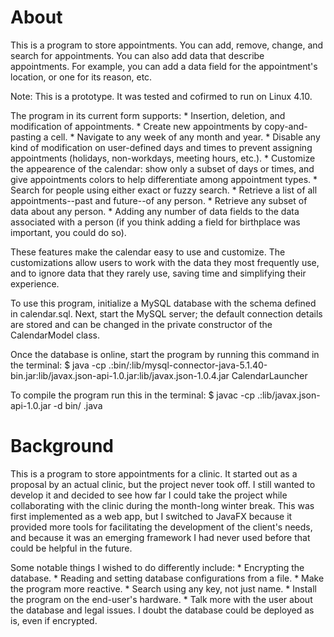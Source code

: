 # About

This is a program to store appointments.  You can add, remove, change, and search for appointments.  You can also add data that describe appointments.  For example, you can add a data field for the appointment's location, or one for its reason, etc.

Note: This is a prototype.  It was tested and cofirmed to run on Linux 4.10.

The program in its current form supports:
    * Insertion, deletion, and modification of appointments.
    * Create new appointments by copy-and-pasting a cell.
    * Navigate to any week of any month and year.
    * Disable any kind of modification on user-defined days and times to prevent
      assigning appointments (holidays, non-workdays, meeting hours, etc.).
    * Customize the appearence of the calendar: show only a subset of days or times,
      and give appointments colors to help differentiate among appointment types.
    * Search for people using either exact or fuzzy search.
    * Retrieve a list of all appointments--past and future--of any person.
    * Retrieve any subset of data about any person.
    * Adding any number of data fields to the data associated with a person (if you
      think adding a field for birthplace was important, you could do so).

These features make the calendar easy to use and customize.  The customizations allow users to work with the data they most frequently use, and to ignore data that they rarely use, saving time and simplifying their experience.

To use this program, initialize a MySQL database with the schema defined in calendar.sql.  Next, start the MySQL server; the default connection details are stored and can be changed in the private constructor of the CalendarModel class.

Once the database is online, start the program by running this command in the terminal:
    $ java -cp .:bin/:lib/mysql-connector-java-5.1.40-bin.jar:lib/javax.json-api-1.0.jar:lib/javax.json-1.0.4.jar CalendarLauncher

To compile the program run this in the terminal:
    $ javac -cp .:lib/javax.json-api-1.0.jar -d bin/ <srcfile>.java


# Background

This is a program to store appointments for a clinic.  It started out as a proposal by an actual clinic, but the project never took off.  I still wanted to develop it and decided to see how far I could take the project while collaborating with the clinic during the month-long winter break.  This was first implemented as a web app, but I switched to JavaFX because it provided more tools for facilitating the development of the client's needs, and because it was an emerging framework I had never used before that could be helpful in the future.

Some notable things I wished to do differently include:
    * Encrypting the database.
    * Reading and setting database configurations from a file.
    * Make the program more reactive.
    * Search using any key, not just name.
    * Install the program on the end-user's hardware.
    * Talk more with the user about the database and legal issues.  I doubt the
      database could be deployed as is, even if encrypted.

